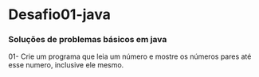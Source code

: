# Desafio01-java
### Soluções de problemas básicos em java

01- Crie um programa que leia um número e mostre os números pares até esse numero, inclusive ele mesmo.

